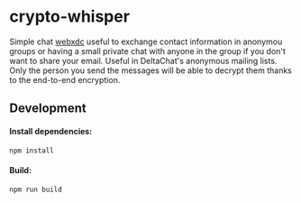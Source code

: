 # crypto-whisper

Simple chat [webxdc](https://webxdc.org) useful to exchange contact information in anonymou groups or having a small private chat with anyone in the group if you don't want to share your email. Useful in DeltaChat's anonymous mailing lists.
Only the person you send the messages will be able to decrypt them thanks to the end-to-end encryption.


## Development

#### Install dependencies:
`npm install`

#### Build:
`npm run build`
